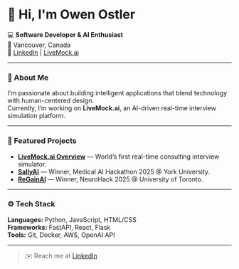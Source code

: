 # 👋 Hi, I'm Owen Ostler

💻 **Software Developer & AI Enthusiast**  
📍 Vancouver, Canada  
🔗 [LinkedIn](https://www.linkedin.com/in/owen-ostler-491905201/) | [LiveMock.ai](https://livemock.ai)

---

### 🧠 About Me
I'm passionate about building intelligent applications that blend technology with human-centered design.  
Currently, I’m working on **LiveMock.ai**, an AI-driven real-time interview simulation platform.

---

### 🚀 Featured Projects
- [**LiveMock.ai Overview**](https://github.com/oostler/LiveMock.ai-Overview) — World’s first real-time consulting interview simulator.  
- [**SallyAI**](https://github.com/oostler/SallyAI-York-Hack-Winner) — Winner, Medical AI Hackathon 2025 @ York University.  
- [**ReGainAI**](https://github.com/oostler/ReGainAI-U-of-T-Hack-Winner) — Winner, NeuroHack 2025 @ University of Toronto.

---

### ⚙️ Tech Stack
**Languages:** Python, JavaScript, HTML/CSS  
**Frameworks:** FastAPI, React, Flask  
**Tools:** Git, Docker, AWS, OpenAI API  

---

> ✉️ Reach me at [LinkedIn](https://www.linkedin.com/in/owen-ostler-491905201/)

